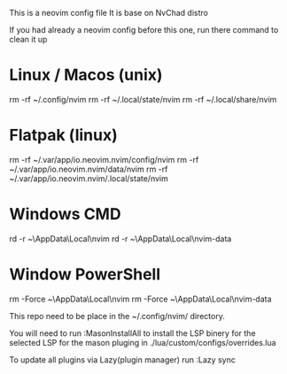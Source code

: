 This is a neovim config file
It is base on NvChad distro

If you had already a neovim config before this one, run there command to clean it up

# Linux / Macos (unix)
rm -rf ~/.config/nvim
rm -rf ~/.local/state/nvim
rm -rf ~/.local/share/nvim

# Flatpak (linux)
rm -rf ~/.var/app/io.neovim.nvim/config/nvim
rm -rf ~/.var/app/io.neovim.nvim/data/nvim
rm -rf ~/.var/app/io.neovim.nvim/.local/state/nvim

# Windows CMD
rd -r ~\AppData\Local\nvim
rd -r ~\AppData\Local\nvim-data

# Window PowerShell
rm -Force ~\AppData\Local\nvim
rm -Force ~\AppData\Local\nvim-data

This repo need to be place in the ~/.config/nvim/ directory.

You will need to run :MasonInstallAll to install the LSP binery for the selected LSP for the mason pluging in ./lua/custom/configs/overrides.lua

To update all plugins via Lazy(plugin manager) run :Lazy sync
